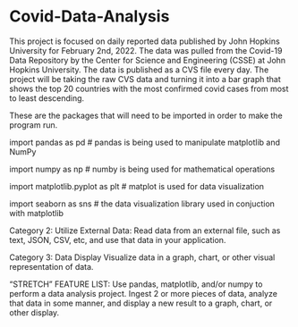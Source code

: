 # Covid-Data-Analysis
This project is focused on daily reported data published by John Hopkins University for February 2nd, 2022. The data was pulled from the Covid-19 Data Repository by the Center for Science and Engineering (CSSE) at John Hopkins University. The data is published as a CVS file every day. The project will be taking the raw CVS data and turning it into a bar graph that shows the top 20 countries with the most confirmed covid cases from most to least descending. 

These are the packages that will need to be imported in order to make the program run. 

import pandas as pd #                 pandas is being used to manipulate matplotlib and NumPy

import numpy as np #                  numby is being used for mathematical operations

import matplotlib.pyplot as plt #     matplot is used for data visualization

import seaborn as sns #               the data visualization library used in conjuction with matplotlib



Category 2: Utilize External Data:
Read data from an external file, such as text, JSON, CSV, etc, and use that data in your application.

Category 3: Data Display
Visualize data in a graph, chart, or other visual representation of data.

“STRETCH” FEATURE LIST:
Use pandas, matplotlib, and/or numpy to perform a data analysis project. Ingest 2 or more pieces of data, analyze that data in some manner, and display a new result to a graph, chart, or other display.
